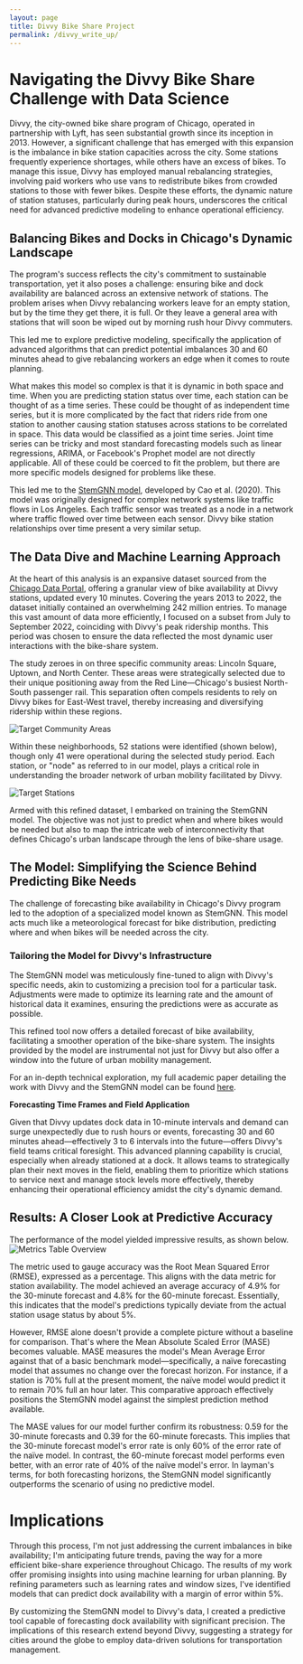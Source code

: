 ```yaml
---
layout: page
title: Divvy Bike Share Project
permalink: /divvy_write_up/
---
```


# Navigating the Divvy Bike Share Challenge with Data Science

Divvy, the city-owned bike share program of Chicago, operated in partnership with Lyft, has seen substantial growth since its inception in 2013. However, a significant challenge that has emerged with this expansion is the imbalance in bike station capacities across the city. Some stations frequently experience shortages, while others have an excess of bikes. To manage this issue, Divvy has employed manual rebalancing strategies, involving paid workers who use vans to redistribute bikes from crowded stations to those with fewer bikes. Despite these efforts, the dynamic nature of station statuses, particularly during peak hours, underscores the critical need for advanced predictive modeling to enhance operational efficiency.

## Balancing Bikes and Docks in Chicago's Dynamic Landscape

The program's success reflects the city's commitment to sustainable transportation, yet it also poses a challenge: ensuring bike and dock availability are balanced across an extensive network of stations. The problem arises when Divvy rebalancing workers leave for an empty station, but by the time they get there, it is full. Or they leave a general area with stations that will soon be wiped out by morning rush hour Divvy commuters. 

This led me to explore predictive modeling, specifically the application of advanced algorithms that can predict potential imbalances 30 and 60 minutes ahead to give rebalancing workers an edge when it comes to route planning. 


What makes this model so complex is that it is dynamic in both space and time. When you are predicting station status over time, each station can be thought of as a time series. These could be thought of as independent time series, but it is more complicated by the fact that riders ride from one station to another causing station statuses across stations to be correlated in space. This data would be classified as a joint time series. Joint time series can be tricky and most standard forecasting models such as linear regressions, ARIMA, or Facebook's Prophet model are not directly applicable. All of these could be coerced to fit the problem, but there are more specific models designed for problems like these. 

This led me to the [StemGNN model](https://arxiv.org/abs/2103.07719), developed by Cao et al. (2020). This model was originally designed for complex network systems like traffic flows in Los Angeles. Each traffic sensor was treated as a node in a network where traffic flowed over time between each sensor. Divvy bike station relationships over time present a very similar setup. 


## The Data Dive and Machine Learning Approach

At the heart of this analysis is an expansive dataset sourced from the [Chicago Data Portal](https://data.cityofchicago.org/), offering a granular view of bike availability at Divvy stations, updated every 10 minutes. Covering the years 2013 to 2022, the dataset initially contained an overwhelming 242 million entries. To manage this vast amount of data more efficiently, I focused on a subset from July to September 2022, coinciding with Divvy's peak ridership months. This period was chosen to ensure the data reflected the most dynamic user interactions with the bike-share system.

The study zeroes in on three specific community areas: Lincoln Square, Uptown, and North Center. These areas were strategically selected due to their unique positioning away from the Red Line—Chicago's busiest North-South passenger rail. This separation often compels residents to rely on Divvy bikes for East-West travel, thereby increasing and diversifying ridership within these regions.

![Target Community Areas](/images/target_community_areas.png)

Within these neighborhoods, 52 stations were identified (shown below), though only 41 were operational during the selected study period. Each station, or "node" as referred to in our model, plays a critical role in understanding the broader network of urban mobility facilitated by Divvy.

![Target Stations](/images/target_stations.png)

Armed with this refined dataset, I embarked on training the StemGNN model. The objective was not just to predict when and where bikes would be needed but also to map the intricate web of interconnectivity that defines Chicago's urban landscape through the lens of bike-share usage.


## The Model: Simplifying the Science Behind Predicting Bike Needs

The challenge of forecasting bike availability in Chicago's Divvy program led to the adoption of a specialized model known as StemGNN. This model acts much like a meteorological forecast for bike distribution, predicting where and when bikes will be needed across the city.


### Tailoring the Model for Divvy's Infrastructure

The StemGNN model was meticulously fine-tuned to align with Divvy's specific needs, akin to customizing a precision tool for a particular task. Adjustments were made to optimize its learning rate and the amount of historical data it examines, ensuring the predictions were as accurate as possible.

This refined tool now offers a detailed forecast of bike availability, facilitating a smoother operation of the bike-share system. The insights provided by the model are instrumental not just for Divvy but also offer a window into the future of urban mobility management.

For an in-depth technical exploration, my full academic paper detailing the work with Divvy and the StemGNN model can be found [here](https://github.com/noahba65/stemGNN_divvy/blob/capstone/Assignments/final-paper/final_paper.pdf).

**Forecasting Time Frames and Field Application**

Given that Divvy updates dock data in 10-minute intervals and demand can surge unexpectedly due to rush hours or events, forecasting 30 and 60 minutes ahead—effectively 3 to 6 intervals into the future—offers Divvy's field teams critical foresight. This advanced planning capability is crucial, especially when already stationed at a dock. It allows teams to strategically plan their next moves in the field, enabling them to prioritize which stations to service next and manage stock levels more effectively, thereby enhancing their operational efficiency amidst the city's dynamic demand.

## Results: A Closer Look at Predictive Accuracy
The performance of the model yielded impressive results, as shown below.
![Metrics Table Overview](/images/metrics_table.png)

The metric used to gauge accuracy was the Root Mean Squared Error (RMSE), expressed as a percentage. This aligns with the data metric for station availability. The model achieved an average accuracy of 4.9% for the 30-minute forecast and 4.8% for the 60-minute forecast. Essentially, this indicates that the model's predictions typically deviate from the actual station usage status by about 5%.

However, RMSE alone doesn't provide a complete picture without a baseline for comparison. That's where the Mean Absolute Scaled Error (MASE) becomes valuable. MASE measures the model's Mean Average Error against that of a basic benchmark model—specifically, a naïve forecasting model that assumes no change over the forecast horizon. For instance, if a station is 70% full at the present moment, the naïve model would predict it to remain 70% full an hour later. This comparative approach effectively positions the StemGNN model against the simplest prediction method available.

The MASE values for our model further confirm its robustness: 0.59 for the 30-minute forecasts and 0.39 for the 60-minute forecasts. This implies that the 30-minute forecast model's error rate is only 60% of the error rate of the naïve model. In contrast, the 60-minute forecast model performs even better, with an error rate of 40% of the naïve model's error. In layman's terms, for both forecasting horizons, the StemGNN model significantly outperforms the scenario of using no predictive model.

# Implications

Through this process, I'm not just addressing the current imbalances in bike availability; I'm anticipating future trends, paving the way for a more efficient bike-share experience throughout Chicago. The results of my work offer promising insights into using machine learning for urban planning. By refining parameters such as learning rates and window sizes, I've identified models that can predict dock availability with a margin of error within 5%.

By customizing the StemGNN model to Divvy's data, I created a predictive tool capable of forecasting dock availability with significant precision. The implications of this research extend beyond Divvy, suggesting a strategy for cities around the globe to employ data-driven solutions for transportation management.
